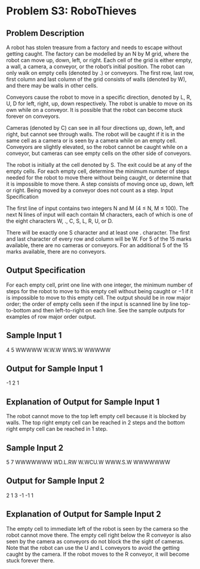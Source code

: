 
# Problem S3: RoboThieves

## Problem Description

A robot has stolen treasure from a factory and needs to escape without getting caught. The factory
can be modelled by an N by M grid, where the robot can move up, down, left, or right.
Each cell of the grid is either empty, a wall, a camera, a conveyor, or the robot’s initial position.
The robot can only walk on empty cells (denoted by .) or conveyors. The first row, last row, first
column and last column of the grid consists of walls (denoted by W), and there may be walls in
other cells.

Conveyors cause the robot to move in a specific direction, denoted by L, R, U, D for left, right, up,
down respectively. The robot is unable to move on its own while on a conveyor. It is possible that
the robot can become stuck forever on conveyors.

Cameras (denoted by C) can see in all four directions up, down, left, and right, but cannot see
through walls. The robot will be caught if it is in the same cell as a camera or is seen by a camera
while on an empty cell. Conveyors are slightly elevated, so the robot cannot be caught while on a
conveyor, but cameras can see empty cells on the other side of conveyors.

The robot is initially at the cell denoted by S. The exit could be at any of the empty cells. For each
empty cell, determine the minimum number of steps needed for the robot to move there without
being caught, or determine that it is impossible to move there. A step consists of moving once up,
down, left or right. Being moved by a conveyor does not count as a step.
Input Specification

The first line of input contains two integers N and M (4 ≤ N, M ≤ 100). The next N lines of
input will each contain M characters, each of which is one of the eight characters W, ., C, S, L, R,
U, or D.

There will be exactly one S character and at least one . character. The first and last character of
every row and column will be W.
For 5 of the 15 marks available, there are no cameras or conveyors.
For an additional 5 of the 15 marks available, there are no conveyors.

## Output Specification
For each empty cell, print one line with one integer, the minimum number of steps for the robot to
move to this empty cell without being caught or −1 if it is impossible to move to this empty cell.
The output should be in row major order; the order of empty cells seen if the input is scanned line
by line top-to-bottom and then left-to-right on each line. See the sample outputs for examples of
row major order output.

## Sample Input 1
4 5
WWWWW
W.W.W
WWS.W
WWWWW

## Output for Sample Input 1
-1
2
1

## Explanation of Output for Sample Input 1
The robot cannot move to the top left empty cell because it is blocked by walls.
The top right empty cell can be reached in 2 steps and the bottom right empty cell can be reached
in 1 step.

## Sample Input 2
5 7
WWWWWWW
WD.L.RW
W.WCU.W
WWW.S.W
WWWWWWW

## Output for Sample Input 2
2
1
3
-1
-1
1

## Explanation of Output for Sample Input 2
The empty cell to immediate left of the robot is seen by the camera so the robot cannot move there.
The empty cell right below the R conveyor is also seen by the camera as conveyors do not block
the the sight of cameras.
Note that the robot can use the U and L conveyors to avoid the getting caught by the camera.
If the robot moves to the R conveyor, it will become stuck forever there.
